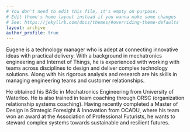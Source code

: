 ```yaml
---
# You don't need to edit this file, it's empty on purpose.
# Edit theme's home layout instead if you wanna make some changes
# See: https://jekyllrb.com/docs/themes/#overriding-theme-defaults
layout: archive
author_profile: true
---
```


Eugene is a technology manager who is adept at connecting innovative ideas with practical delivery. With a background in mechatronics engineering and Internet of Things, he is experienced with working with teams across disciplines to design and deliver complex technology solutions. Along with his rigorous analysis and research are his skills in managing engineering teams and customer relationships.

He obtained his BASc in Mechatronics Engineering from University of Waterloo. He is also trained in team coaching through ORSC (organization relationship systems coaching). Having recently completed a Master of Design in Strategic Foresight & Innovation from OCADU, where his team won an award at the Association of Professional Futurists, he wants to steward complex systems towards sustainable and resilient futures.
